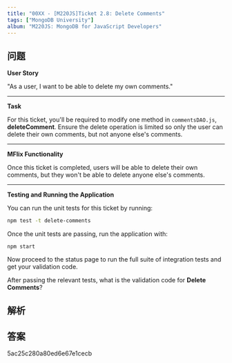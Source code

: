 ```yaml
---
title: "00XX - [M220JS]Ticket 2.8: Delete Comments"
tags: ["MongoDB University"]
album: "M220JS: MongoDB for JavaScript Developers"
---
```


## 问题

**User Story**

"As a user, I want to be able to delete my own comments."

---

**Task**

For this ticket, you'll be required to modify one method in `commentsDAO.js`, **deleteComment**. Ensure the delete operation is limited so only the user can delete their own comments, but not anyone else's comments.

---

**MFlix Functionality**

Once this ticket is completed, users will be able to delete their own comments, but they won't be able to delete anyone else's comments.

---

**Testing and Running the Application**

You can run the unit tests for this ticket by running:

```bash
npm test -t delete-comments
```

Once the unit tests are passing, run the application with:

```
npm start
```

Now proceed to the status page to run the full suite of integration tests and get your validation code.

After passing the relevant tests, what is the validation code for **Delete Comments**?

## 解析

## 答案

5ac25c280a80ed6e67e1cecb
